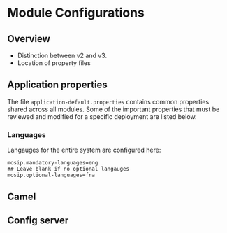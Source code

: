 # Module Configurations

## Overview
* Distinction between v2 and v3.
* Location of property files

## Application properties
The file `application-default.properties` contains common properties shared across all modules. Some of the important properties that must be reviewed and modified for a specific deployment are listed below.

### Languages
Langauges for the entire system are configured here:
```
mosip.mandatory-languages=eng
## Leave blank if no optional langauges
mosip.optional-languages=fra
```

## Camel 

## Config server


